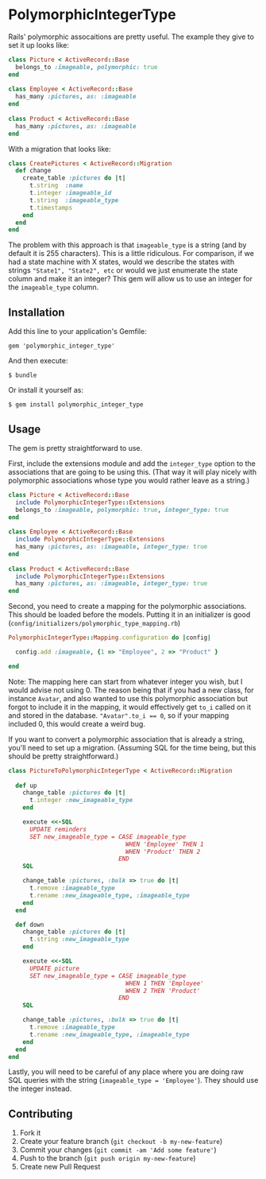# PolymorphicIntegerType

Rails' polymorphic assocaitions are pretty useful. The example they give to set it up looks like:
```ruby
class Picture < ActiveRecord::Base
  belongs_to :imageable, polymorphic: true
end
 
class Employee < ActiveRecord::Base
  has_many :pictures, as: :imageable
end
 
class Product < ActiveRecord::Base
  has_many :pictures, as: :imageable
end
```

With a migration that looks like:
```ruby
class CreatePictures < ActiveRecord::Migration
  def change
    create_table :pictures do |t|
      t.string  :name
      t.integer :imageable_id
      t.string  :imageable_type
      t.timestamps
    end
  end
end
```

The problem with this approach is that `imageable_type` is a string (and by default it is 255 characters). This is a little ridiculous. For comparison, if we had a state machine with X states, would we describe the states with strings `"State1", "State2", etc` or would we just enumerate the state column and make it an integer? This gem will allow us to use an integer for the `imageable_type` column. 

## Installation

Add this line to your application's Gemfile:

    gem 'polymorphic_integer_type'

And then execute:

    $ bundle

Or install it yourself as:

    $ gem install polymorphic_integer_type

## Usage

The gem is pretty straightforward to use.

First, include the extensions module and add the `integer_type`  option to the associations that are going to be using this. (That way it will play nicely with polymorphic associations whose type you would rather leave as a string.)
```ruby
class Picture < ActiveRecord::Base
  include PolymorphicIntegerType::Extensions
  belongs_to :imageable, polymorphic: true, integer_type: true
end
 
class Employee < ActiveRecord::Base
  include PolymorphicIntegerType::Extensions
  has_many :pictures, as: :imageable, integer_type: true
end
 
class Product < ActiveRecord::Base
  include PolymorphicIntegerType::Extensions
  has_many :pictures, as: :imageable, integer_type: true
end
```

Second, you need to create a mapping for the polymorphic associations. This should be loaded before the models. Putting it in an initializer is good (`config/initializers/polymorphic_type_mapping.rb`)
```ruby
PolymorphicIntegerType::Mapping.configuration do |config|

  config.add :imageable, {1 => "Employee", 2 => "Product" }  	

end 
```

Note: The mapping here can start from whatever integer you wish, but I would advise not using 0. The reason being that if you had a new class, for instance `Avatar`, and also wanted to use this polymorphic association but forgot to include it in the mapping, it would effectively get `to_i` called on it and stored in the database. `"Avatar".to_i == 0`, so if your mapping included 0, this would create a weird bug. 

If you want to convert a polymorphic association that is already a string, you'll need to set up a migration. (Assuming SQL for the time being, but this should be pretty straightforward.)
```ruby
class PictureToPolymorphicIntegerType < ActiveRecord::Migration
  
  def up
    change_table :pictures do |t|
      t.integer :new_imageable_type
    end

    execute <<-SQL
      UPDATE reminders
      SET new_imageable_type = CASE imageable_type
                                 WHEN 'Employee' THEN 1
                                 WHEN 'Product' THEN 2
                               END
    SQL

    change_table :pictures, :bulk => true do |t|
      t.remove :imageable_type
      t.rename :new_imageable_type, :imageable_type
    end
  end

  def down
    change_table :pictures do |t|
      t.string :new_imageable_type
    end

    execute <<-SQL
      UPDATE picture
      SET new_imageable_type = CASE imageable_type
                                 WHEN 1 THEN 'Employee'
                                 WHEN 2 THEN 'Product'
                               END
    SQL

    change_table :pictures, :bulk => true do |t|
      t.remove :imageable_type
      t.rename :new_imageable_type, :imageable_type
    end
  end
end
```

Lastly, you will need to be careful of any place where you are doing raw SQL queries with the string (`imageable_type = 'Employee'`). They should use the integer instead.
  


## Contributing

1. Fork it
2. Create your feature branch (`git checkout -b my-new-feature`)
3. Commit your changes (`git commit -am 'Add some feature'`)
4. Push to the branch (`git push origin my-new-feature`)
5. Create new Pull Request
